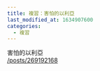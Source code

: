 ```yaml
---
title: 複習：害怕的以利亞
last_modified_at: 1634907600
categories:
  - 複習
---
```


<p>害怕的以利亞<br>
<a href="/posts/269192168" target="_blank">/posts/269192168</a></p>

<p>&nbsp;</p>

